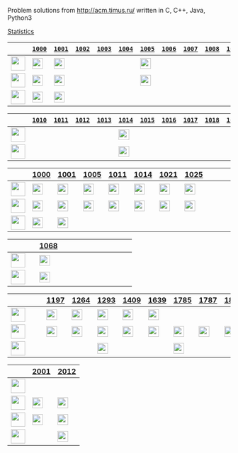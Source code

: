 Problem solutions from http://acm.timus.ru/ written in C, C++, Java, Python3

[Statistics](https://acm.timus.ru/author.aspx?id=70729)


&nbsp;|[`1000`](http://acm.timus.ru/problem.aspx?space=1&num=1000)|[`1001`](http://acm.timus.ru/problem.aspx?space=1&num=1001)|[`1002`](http://acm.timus.ru/problem.aspx?space=1&num=1002)|[`1003`](http://acm.timus.ru/problem.aspx?space=1&num=1003)|[`1004`](http://acm.timus.ru/problem.aspx?space=1&num=1004)|[`1005`](http://acm.timus.ru/problem.aspx?space=1&num=1005)|[`1006`](http://acm.timus.ru/problem.aspx?space=1&num=1006)|[`1007`](http://acm.timus.ru/problem.aspx?space=1&num=1007)|[`1008`](http://acm.timus.ru/problem.aspx?space=1&num=1008)|[`1009`](http://acm.timus.ru/problem.aspx?space=1&num=1009)|
-|-|-|-|-|-|-|-|-|-|-|
<img src="https://github.com/konpa/devicon/raw/master/icons/c/c-line.svg?sanitize=true" alt="" width="32px">|<img src="https://github.com/google/material-design-icons/blob/master/action/svg/production/ic_done_24px.svg?sanitize=true" alt="" width="24px">|<img src="https://github.com/google/material-design-icons/blob/master/action/svg/production/ic_done_24px.svg?sanitize=true" alt="" width="24px">||||<img src="https://github.com/google/material-design-icons/blob/master/action/svg/production/ic_done_24px.svg?sanitize=true" alt="" width="24px">|||||
<img src="https://github.com/konpa/devicon/raw/master/icons/cplusplus/cplusplus-line.svg?sanitize=true" alt="" width="32px">|<img src="https://github.com/google/material-design-icons/blob/master/action/svg/production/ic_done_24px.svg?sanitize=true" alt="" width="24px">|<img src="https://github.com/google/material-design-icons/blob/master/action/svg/production/ic_done_24px.svg?sanitize=true" alt="" width="24px">||||<img src="https://github.com/google/material-design-icons/blob/master/action/svg/production/ic_done_24px.svg?sanitize=true" alt="" width="24px">|||||
<img src="https://github.com/konpa/devicon/raw/master/icons/python/python-original.svg?sanitize=true" alt="" width="32px">|<img src="https://github.com/google/material-design-icons/blob/master/action/svg/production/ic_done_24px.svg?sanitize=true" alt="" width="24px">|<img src="https://github.com/google/material-design-icons/blob/master/action/svg/production/ic_done_24px.svg?sanitize=true" alt="" width="24px">|||||||||

&nbsp;|[`1010`](http://acm.timus.ru/problem.aspx?space=1&num=1010)|[`1011`](http://acm.timus.ru/problem.aspx?space=1&num=1011)|[`1012`](http://acm.timus.ru/problem.aspx?space=1&num=1012)|[`1013`](http://acm.timus.ru/problem.aspx?space=1&num=1013)|[`1014`](http://acm.timus.ru/problem.aspx?space=1&num=1014)|[`1015`](http://acm.timus.ru/problem.aspx?space=1&num=1015)|[`1016`](http://acm.timus.ru/problem.aspx?space=1&num=1016)|[`1017`](http://acm.timus.ru/problem.aspx?space=1&num=1017)|[`1018`](http://acm.timus.ru/problem.aspx?space=1&num=1018)|[`1019`](http://acm.timus.ru/problem.aspx?space=1&num=1019)
-|-|-|-|-|-|-|-|-|-|-|
<img src="https://github.com/konpa/devicon/raw/master/icons/c/c-line.svg?sanitize=true" alt="" width="32px">|||||<img src="https://github.com/google/material-design-icons/blob/master/action/svg/production/ic_done_24px.svg?sanitize=true" alt="" width="24px">||||||
<img src="https://github.com/konpa/devicon/raw/master/icons/cplusplus/cplusplus-line.svg?sanitize=true" alt="" width="32px">|||||<img src="https://github.com/google/material-design-icons/blob/master/action/svg/production/ic_done_24px.svg?sanitize=true" alt="" width="24px">||||||

&nbsp;|[1000](http://acm.timus.ru/problem.aspx?space=1&num=1000)|[1001](http://acm.timus.ru/problem.aspx?space=1&num=1001)|[1005](http://acm.timus.ru/problem.aspx?space=1&num=1005)|[1011](http://acm.timus.ru/problem.aspx?space=1&num=1011)|[1014](http://acm.timus.ru/problem.aspx?space=1&num=1014)|[1021](http://acm.timus.ru/problem.aspx?space=1&num=1021)|[1025](http://acm.timus.ru/problem.aspx?space=1&num=1025)||||||
-|-|-|-|-|-|-|-|-|-|-|-|-|
<img src="https://github.com/konpa/devicon/raw/master/icons/c/c-line.svg?sanitize=true" alt="" width="32px">|<img src="https://github.com/google/material-design-icons/blob/master/action/svg/production/ic_done_24px.svg?sanitize=true" alt="" width="24px">|<img src="https://github.com/google/material-design-icons/blob/master/action/svg/production/ic_done_24px.svg?sanitize=true" alt="" width="24px">|<img src="https://github.com/google/material-design-icons/blob/master/action/svg/production/ic_done_24px.svg?sanitize=true" alt="" width="24px">|<img src="https://github.com/google/material-design-icons/blob/master/action/svg/production/ic_done_24px.svg?sanitize=true" alt="" width="24px">|<img src="https://github.com/google/material-design-icons/blob/master/action/svg/production/ic_done_24px.svg?sanitize=true" alt="" width="24px">|<img src="https://github.com/google/material-design-icons/blob/master/action/svg/production/ic_done_24px.svg?sanitize=true" alt="" width="24px">|<img src="https://github.com/google/material-design-icons/blob/master/action/svg/production/ic_done_24px.svg?sanitize=true" alt="" width="24px">||||||
<img src="https://github.com/konpa/devicon/raw/master/icons/cplusplus/cplusplus-line.svg?sanitize=true" alt="" width="32px">|<img src="https://github.com/google/material-design-icons/blob/master/action/svg/production/ic_done_24px.svg?sanitize=true" alt="" width="24px">|<img src="https://github.com/google/material-design-icons/blob/master/action/svg/production/ic_done_24px.svg?sanitize=true" alt="" width="24px">|<img src="https://github.com/google/material-design-icons/blob/master/action/svg/production/ic_done_24px.svg?sanitize=true" alt="" width="24px">|<img src="https://github.com/google/material-design-icons/blob/master/action/svg/production/ic_done_24px.svg?sanitize=true" alt="" width="24px">|<img src="https://github.com/google/material-design-icons/blob/master/action/svg/production/ic_done_24px.svg?sanitize=true" alt="" width="24px">|<img src="https://github.com/google/material-design-icons/blob/master/action/svg/production/ic_done_24px.svg?sanitize=true" alt="" width="24px">|<img src="https://github.com/google/material-design-icons/blob/master/action/svg/production/ic_done_24px.svg?sanitize=true" alt="" width="24px">||||||
<img src="https://github.com/konpa/devicon/raw/master/icons/python/python-original.svg?sanitize=true" alt="" width="32px">|<img src="https://github.com/google/material-design-icons/blob/master/action/svg/production/ic_done_24px.svg?sanitize=true" alt="" width="24px">|<img src="https://github.com/google/material-design-icons/blob/master/action/svg/production/ic_done_24px.svg?sanitize=true" alt="" width="24px">|||||||||||

&nbsp;||[1068](http://acm.timus.ru/problem.aspx?space=1&num=1068)|||||||||||
-|-|-|-|-|-|-|-|-|-|-|-|-|
<img src="https://github.com/konpa/devicon/raw/master/icons/c/c-line.svg?sanitize=true" alt="" width="32px">||<img src="https://github.com/google/material-design-icons/blob/master/action/svg/production/ic_done_24px.svg?sanitize=true" alt="" width="24px">|||||||||||
<img src="https://github.com/konpa/devicon/raw/master/icons/cplusplus/cplusplus-line.svg?sanitize=true" alt="" width="32px">||<img src="https://github.com/google/material-design-icons/blob/master/action/svg/production/ic_done_24px.svg?sanitize=true" alt="" width="24px">|||||||||||

&nbsp;|||[1197](http://acm.timus.ru/problem.aspx?space=1&num=1197)|[1264](http://acm.timus.ru/problem.aspx?space=1&num=1264)|[1293](http://acm.timus.ru/problem.aspx?space=1&num=1293)|[1409](http://acm.timus.ru/problem.aspx?space=1&num=1409)|[1639](http://acm.timus.ru/problem.aspx?space=1&num=1639)|[1785](http://acm.timus.ru/problem.aspx?space=1&num=1785)|[1787](http://acm.timus.ru/problem.aspx?space=1&num=1787)|[1820](http://acm.timus.ru/problem.aspx?space=1&num=1820)|[1877](http://acm.timus.ru/problem.aspx?space=1&num=1877)|[1880](http://acm.timus.ru/problem.aspx?space=1&num=1880)|
-|-|-|-|-|-|-|-|-|-|-|-|-|
<img src="https://github.com/konpa/devicon/raw/master/icons/c/c-line.svg?sanitize=true" alt="" width="32px">|||<img src="https://github.com/google/material-design-icons/blob/master/action/svg/production/ic_done_24px.svg?sanitize=true" alt="" width="24px">|<img src="https://github.com/google/material-design-icons/blob/master/action/svg/production/ic_done_24px.svg?sanitize=true" alt="" width="24px">|<img src="https://github.com/google/material-design-icons/blob/master/action/svg/production/ic_done_24px.svg?sanitize=true" alt="" width="24px">|<img src="https://github.com/google/material-design-icons/blob/master/action/svg/production/ic_done_24px.svg?sanitize=true" alt="" width="24px">|<img src="https://github.com/google/material-design-icons/blob/master/action/svg/production/ic_done_24px.svg?sanitize=true" alt="" width="24px">||||||
<img src="https://github.com/konpa/devicon/raw/master/icons/cplusplus/cplusplus-line.svg?sanitize=true" alt="" width="32px">|||<img src="https://github.com/google/material-design-icons/blob/master/action/svg/production/ic_done_24px.svg?sanitize=true" alt="" width="24px">|<img src="https://github.com/google/material-design-icons/blob/master/action/svg/production/ic_done_24px.svg?sanitize=true" alt="" width="24px">|<img src="https://github.com/google/material-design-icons/blob/master/action/svg/production/ic_done_24px.svg?sanitize=true" alt="" width="24px">|<img src="https://github.com/google/material-design-icons/blob/master/action/svg/production/ic_done_24px.svg?sanitize=true" alt="" width="24px">|<img src="https://github.com/google/material-design-icons/blob/master/action/svg/production/ic_done_24px.svg?sanitize=true" alt="" width="24px">|<img src="https://github.com/google/material-design-icons/blob/master/action/svg/production/ic_done_24px.svg?sanitize=true" alt="" width="24px">|<img src="https://github.com/google/material-design-icons/blob/master/action/svg/production/ic_done_24px.svg?sanitize=true" alt="" width="24px">|<img src="https://github.com/google/material-design-icons/blob/master/action/svg/production/ic_done_24px.svg?sanitize=true" alt="" width="24px">|<img src="https://github.com/google/material-design-icons/blob/master/action/svg/production/ic_done_24px.svg?sanitize=true" alt="" width="24px">|<img src="https://github.com/google/material-design-icons/blob/master/action/svg/production/ic_done_24px.svg?sanitize=true" alt="" width="24px">|
<img src="https://github.com/konpa/devicon/raw/master/icons/python/python-original.svg?sanitize=true" alt="" width="32px">|||||<img src="https://github.com/google/material-design-icons/blob/master/action/svg/production/ic_done_24px.svg?sanitize=true" alt="" width="24px">|||<img src="https://github.com/google/material-design-icons/blob/master/action/svg/production/ic_done_24px.svg?sanitize=true" alt="" width="24px">|||||
    
&nbsp;|[2001](http://acm.timus.ru/problem.aspx?space=1&num=2001)|[2012](http://acm.timus.ru/problem.aspx?space=1&num=2012)|
-|-|-|
<img src="https://github.com/konpa/devicon/raw/master/icons/c/c-line.svg?sanitize=true" alt="" width="32px">|||
<img src="https://github.com/konpa/devicon/raw/master/icons/cplusplus/cplusplus-line.svg?sanitize=true" alt="" width="32px">|<img src="https://github.com/google/material-design-icons/blob/master/action/svg/production/ic_done_24px.svg?sanitize=true" alt="" width="24px">|<img src="https://github.com/google/material-design-icons/blob/master/action/svg/production/ic_done_24px.svg?sanitize=true" alt="" width="24px">|
<img src="https://github.com/konpa/devicon/raw/master/icons/java/java-original.svg?sanitize=true" alt="" width="32px">|<img src="https://github.com/google/material-design-icons/blob/master/action/svg/production/ic_done_24px.svg?sanitize=true" alt="" width="24px">|<img src="https://github.com/google/material-design-icons/blob/master/action/svg/production/ic_done_24px.svg?sanitize=true" alt="" width="24px">|
<img src="https://github.com/konpa/devicon/raw/master/icons/python/python-original.svg?sanitize=true" alt="" width="32px">||<img src="https://github.com/google/material-design-icons/blob/master/action/svg/production/ic_done_24px.svg?sanitize=true" alt="" width="24px">|
      
